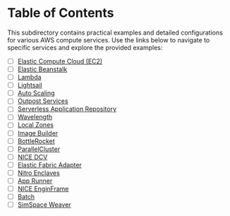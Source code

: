 # Table of Contents

This subdirectory contains practical examples and detailed configurations for various AWS compute services. Use the links below to navigate to specific services and explore the provided examples:
- [ ] [Elastic Compute Cloud (EC2)](./ec2)
- [ ] [Elastic Beanstalk](./beanstalk)
- [ ] [Lambda](./lambda)
- [ ] [Lightsail](./lightsail)
- [ ] [Auto Scaling](./ec2)
- [ ] [Outpost Services](./outposts)
- [ ] [Serverless Application Repository]()
- [ ] [Wavelength]()
- [ ] [Local Zones]()
- [ ] [Image Builder]()
- [ ] [BottleRocket]()
- [ ] [ParallelCluster]()
- [ ] [NICE DCV]()
- [ ] [Elastic Fabric Adapter]()
- [ ] [Nitro Enclaves]()
- [ ] [App Runner]()
- [ ] [NICE EnginFrame]()
- [ ] [Batch]()
- [ ] [SimSpace Weaver]()
